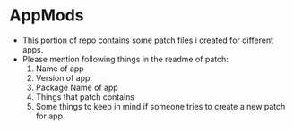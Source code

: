 # AppMods

- This portion of repo contains some patch files i created for different apps.
- Please mention following things in the readme of patch:
	1. Name of app
	2. Version of app
	3. Package Name of app
	4. Things that patch contains
	5. Some things to keep in mind if someone tries to create a new patch
	for app
